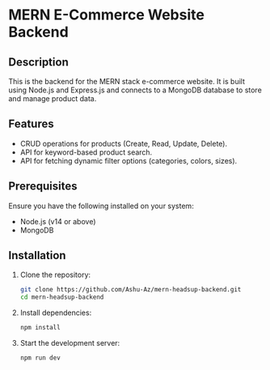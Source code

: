# MERN E-Commerce Website Backend  

## Description  
This is the backend for the MERN stack e-commerce website. It is built using Node.js and Express.js and connects to a MongoDB database to store and manage product data.  

## Features  
- CRUD operations for products (Create, Read, Update, Delete).  
- API for keyword-based product search.  
- API for fetching dynamic filter options (categories, colors, sizes).  

## Prerequisites  
Ensure you have the following installed on your system:  
- Node.js (v14 or above)  
- MongoDB  

## Installation  

1. Clone the repository:  
   ```bash
   git clone https://github.com/Ashu-Az/mern-headsup-backend.git
   cd mern-headsup-backend
2. Install dependencies:
   ```bash
   npm install
4. Start the development server:
   ```bash
   npm run dev
